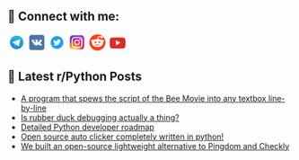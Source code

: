 ## 🔎 Connect with me:
[<img src="https://github.com/bullbesh/bullbesh/blob/main/images/Telegram.png" width="32" height="32" />](https://t.me/bullbesh)
[<img src="https://github.com/bullbesh/bullbesh/blob/main/images/VK.png" width="32" height="32" />](https://vk.com/bullbesh)
[<img src="https://github.com/bullbesh/bullbesh/blob/main/images/Twitter.png" width="32" height="32" />](https://twitter.com/bullbesh1)
[<img src="https://github.com/bullbesh/bullbesh/blob/main/images/Instagram.png" width="32" height="32" />](https://www.instagram.com/bullbesh)
[<img src="https://github.com/bullbesh/bullbesh/blob/main/images/Reddit.png" width="32" height="32" />](https://www.reddit.com/user/bullbesh)
[<img src="https://github.com/bullbesh/bullbesh/blob/main/images/YouTube.png" width="32" height="32" />](https://www.youtube.com/channel/UCtfjRs6uzgq5mfm8S06WTcg)

## 📕 Latest r/Python Posts
<!-- BLOG-POST-LIST:START -->
- [A program that spews the script of the Bee Movie into any textbox line-by-line](https://www.reddit.com/r/Python/comments/z3hca4/a_program_that_spews_the_script_of_the_bee_movie/)
- [Is rubber duck debugging actually a thing?](https://www.reddit.com/r/Python/comments/z3gq1i/is_rubber_duck_debugging_actually_a_thing/)
- [Detailed Python developer roadmap](https://www.reddit.com/r/Python/comments/z3gntf/detailed_python_developer_roadmap/)
- [Open source auto clicker completely written in python!](https://www.reddit.com/r/Python/comments/z3etr3/open_source_auto_clicker_completely_written_in/)
- [We built an open-source lightweight alternative to Pingdom and Checkly](https://www.reddit.com/r/Python/comments/z3e59j/we_built_an_opensource_lightweight_alternative_to/)
<!-- BLOG-POST-LIST:END -->
